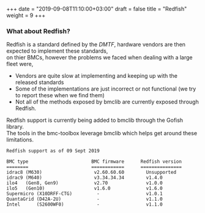 +++
date = "2019-09-08T11:10:00+03:00"
draft = false
title = "Redfish"
weight = 9
+++

### What about Redfish?


 
  Redfish is a standard defined by the *DMTF*, hardware vendors are then expected to implement these standards,  
  on thier BMCs, however the problems we faced when dealing with a large fleet were,

  - Vendors are quite slow at implementing and keeping up with the released standards
  - Some of the implementations are just incorrect or not functional (we try to report these when we find them)  
  - Not all of the methods exposed by bmclib are currently exposed through Redfish.


  Redfish support is currently being added to bmclib through the Gofish library.  
  The tools in the bmc-toolbox leverage bmclib which helps get around these limitations. 
   

```
Redfish support as of 09 Sept 2019

BMC type                       BMC firmware      Redfish version
========                       ============      ===============
idrac8 (M630)                   v2.60.60.60        Unsupported
idrac9 (M640)                   v3.34.34.34        v1.4.0
ilo4   (Gen8, Gen9)             v2.70              v1.0.0
ilo5   (Gen10)                  v1.6.0             v1.6.0
Supermicro (X10DRFF-CTG)         -                 v1.0.1
QuantaGrid (D42A-2U)             -                 v1.1.0
Intel      (S2600WF0)            -                 v1.1.0
```
